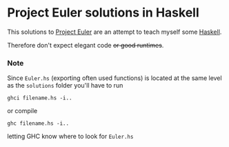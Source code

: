 Project Euler solutions in Haskell
==================================

This solutions to [Project Euler][1] are an attempt to teach myself some [Haskell][2].

Therefore don't expect elegant code <del>or good runtimes</del>.

### Note
Since `Euler.hs` (exporting often used functions) is located at the same level as the `solutions` folder you'll have to run

    ghci filename.hs -i..

or compile

    ghc filename.hs -i..

letting GHC know where to look for `Euler.hs`

[1]: http://www.projecteuler.net
[2]: http://www.haskell.org
